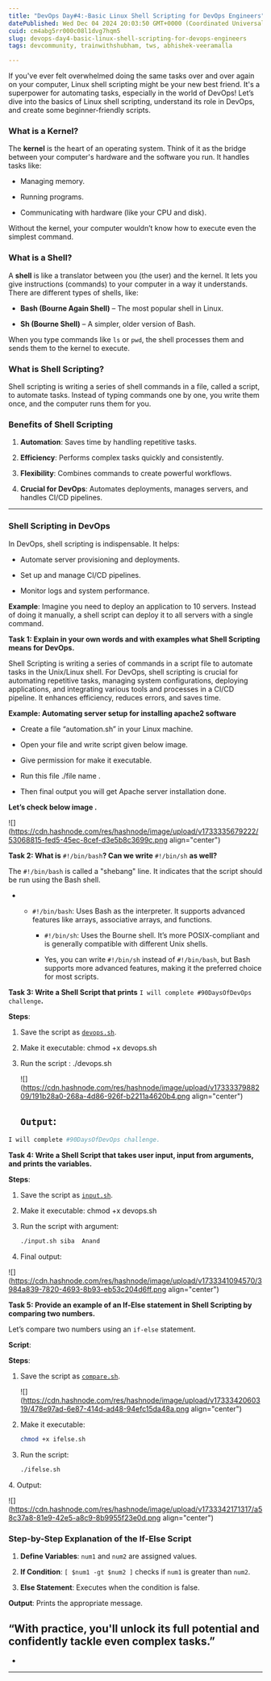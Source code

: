 ```yaml
---
title: "DevOps Day#4:-Basic Linux Shell Scripting for DevOps Engineers"
datePublished: Wed Dec 04 2024 20:03:50 GMT+0000 (Coordinated Universal Time)
cuid: cm4abg5rr000c08l1dvg7hqm5
slug: devops-day4-basic-linux-shell-scripting-for-devops-engineers
tags: devcommunity, trainwithshubham, tws, abhishek-veeramalla

---
```


If you've ever felt overwhelmed doing the same tasks over and over again on your computer, Linux shell scripting might be your new best friend. It's a superpower for automating tasks, especially in the world of DevOps! Let’s dive into the basics of Linux shell scripting, understand its role in DevOps, and create some beginner-friendly scripts.

### **What is a Kernel?**

The **kernel** is the heart of an operating system. Think of it as the bridge between your computer's hardware and the software you run. It handles tasks like:

* Managing memory.
    
* Running programs.
    
* Communicating with hardware (like your CPU and disk).
    

Without the kernel, your computer wouldn’t know how to execute even the simplest command.

### **What is a Shell?**

A **shell** is like a translator between you (the user) and the kernel. It lets you give instructions (commands) to your computer in a way it understands. There are different types of shells, like:

* **Bash (Bourne Again Shell)** – The most popular shell in Linux.
    
* **Sh (Bourne Shell)** – A simpler, older version of Bash.
    

When you type commands like `ls` or `pwd`, the shell processes them and sends them to the kernel to execute.

### **What is Shell Scripting?**

Shell scripting is writing a series of shell commands in a file, called a script, to automate tasks. Instead of typing commands one by one, you write them once, and the computer runs them for you.

### **Benefits of Shell Scripting**

1. **Automation**: Saves time by handling repetitive tasks.
    
2. **Efficiency**: Performs complex tasks quickly and consistently.
    
3. **Flexibility**: Combines commands to create powerful workflows.
    
4. **Crucial for DevOps**: Automates deployments, manages servers, and handles CI/CD pipelines.
    

---

### **Shell Scripting in DevOps**

In DevOps, shell scripting is indispensable. It helps:

* Automate server provisioning and deployments.
    
* Set up and manage CI/CD pipelines.
    
* Monitor logs and system performance.
    

**Example**: Imagine you need to deploy an application to 10 servers. Instead of doing it manually, a shell script can deploy it to all servers with a single command.

**Task 1: Explain in your own words and with examples what Shell Scripting means for DevOps.**

Shell Scripting is writing a series of commands in a script file to automate tasks in the Unix/Linux shell. For DevOps, shell scripting is crucial for automating repetitive tasks, managing system configurations, deploying applications, and integrating various tools and processes in a CI/CD pipeline. It enhances efficiency, reduces errors, and saves time.

**Example: Automating server setup for installing apache2 software**

* Create a file “automation.sh” in your Linux machine.
    
* Open your file and write script given below image.
    
* Give permission for make it executable.
    
* Run this file ./file name .
    
* Then final output you will get Apache server installation done.
    

**Let’s check below image .**

![](https://cdn.hashnode.com/res/hashnode/image/upload/v1733335679222/53068815-fed5-45ec-8cef-d3e5b8c3699c.png align="center")

**Task 2: What is** `#!/bin/bash`**? Can we write** `#!/bin/sh` **as well?**

The `#!/bin/bash` is called a "shebang" line. It indicates that the script should be run using the Bash shell.

* * `#!/bin/bash`: Uses Bash as the interpreter. It supports advanced features like arrays, associative arrays, and functions.
        
    * `#!/bin/sh`: Uses the Bourne shell. It’s more POSIX-compliant and is generally compatible with different Unix shells.
        
    * Yes, you can write `#!/bin/sh` instead of `#!/bin/bash`, but Bash supports more advanced features, making it the preferred choice for most scripts.
        

**Task 3: Write a Shell Script that prints** `I will complete #90DaysOfDevOps challenge`**.**

**Steps**:

1. Save the script as [`devops.sh`](http://motivation.sh).
    
2. Make it executable: chmod +x devops.sh
    
3. Run the script : ./devops.sh
    
    ![](https://cdn.hashnode.com/res/hashnode/image/upload/v1733337988209/191b28a0-268a-4d86-926f-b2211a4620b4.png align="center")
    
    ## `Output`:
    

```bash
I will complete #90DaysOfDevOps challenge.
```

**Task 4: Write a Shell Script that takes user input, input from arguments, and prints the variables.**

**Steps**:

1. Save the script as [`input.sh`](http://motivation.sh).
    
2. Make it executable: chmod +x devops.sh
    
3. Run the script with argument:
    
    ```bash
    ./input.sh siba  Anand
    ```
    
4. Final output:
    

![](https://cdn.hashnode.com/res/hashnode/image/upload/v1733341094570/3984a839-7820-4693-8b93-eb53c204d6ff.png align="center")

**Task 5: Provide an example of an If-Else statement in Shell Scripting by comparing two numbers.**

Let’s compare two numbers using an `if-else` statement.

**Script**:

**Steps**:

1. Save the script as [`compare.sh`](http://compare.sh).
    
    ![](https://cdn.hashnode.com/res/hashnode/image/upload/v1733342060319/478e97ad-6e87-414d-ad48-94efc15da48a.png align="center")
    
2. Make it executable:
    
    ```bash
    chmod +x ifelse.sh
    ```
    
3. Run the script:
    
    ```bash
    ./ifelse.sh
    ```
    

4\. Output:

![](https://cdn.hashnode.com/res/hashnode/image/upload/v1733342171317/a58c37a8-81e9-42e5-a8c9-8b9955f23e0d.png align="center")

### **Step-by-Step Explanation of the If-Else Script**

1. **Define Variables**: `num1` and `num2` are assigned values.
    
2. **If Condition**: `[ $num1 -gt $num2 ]` checks if `num1` is greater than `num2`.
    
3. **Else Statement**: Executes when the condition is false.
    

**Output**: Prints the appropriate message.

## “**With practice, you'll unlock its full potential and confidently tackle even complex tasks**.”

  

  

*   
    

---